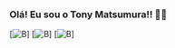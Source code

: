 ### Olá! Eu sou o Tony Matsumura!! ✋🏻

[![B](https://img.shields.io/badge/Gmail-D14836?style=for-the-badge&logo=gmail&logoColor=white)]
[![B](https://img.shields.io/badge/Telegram-2CA5E0?style=for-the-badge&logo=telegram&logoColor=white)]
[![B](https://img.shields.io/badge/Slack-4A154B?style=for-the-badge&logo=slack&logoColor=white)]
